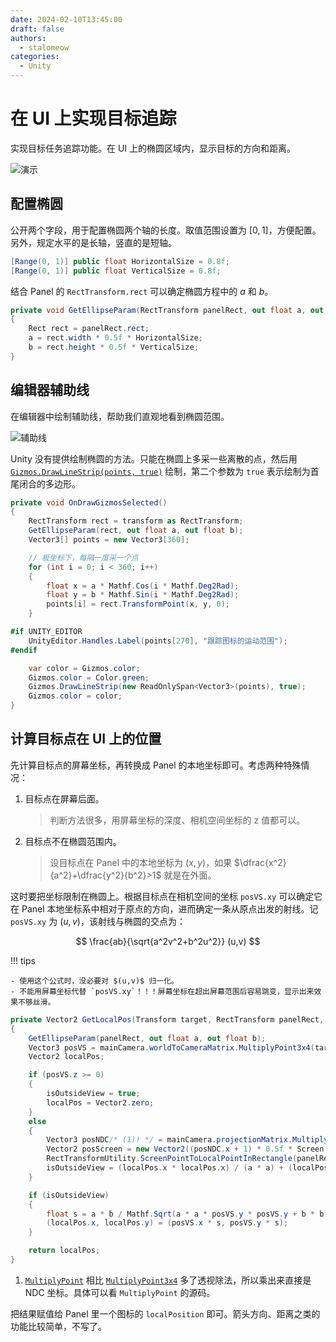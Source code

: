 ```yaml
---
date: 2024-02-10T13:45:00
draft: false
authors:
  - stalomeow
categories:
  - Unity
---
```


# 在 UI 上实现目标追踪

实现目标任务追踪功能。在 UI 上的椭圆区域内，显示目标的方向和距离。

![演示](../../../assets/images/track_indicator_demo.png)



## 配置椭圆

公开两个字段，用于配置椭圆两个轴的长度。取值范围设置为 $[0,1]$，方便配置。另外，规定水平的是长轴，竖直的是短轴。

``` csharp
[Range(0, 1)] public float HorizontalSize = 0.8f;
[Range(0, 1)] public float VerticalSize = 0.8f;
```

结合 Panel 的 `RectTransform.rect` 可以确定椭圆方程中的 $a$ 和 $b$。

``` csharp
private void GetEllipseParam(RectTransform panelRect, out float a, out float b)
{
    Rect rect = panelRect.rect;
    a = rect.width * 0.5f * HorizontalSize;
    b = rect.height * 0.5f * VerticalSize;
}
```

## 编辑器辅助线

在编辑器中绘制辅助线，帮助我们直观地看到椭圆范围。

![辅助线](../../../assets/images/track_indicator_gizmo.png)

Unity 没有提供绘制椭圆的方法。只能在椭圆上多采一些离散的点，然后用 [`Gizmos.DrawLineStrip(points, true)`](https://docs.unity3d.com/ScriptReference/Gizmos.DrawLineStrip.html) 绘制，第二个参数为 `true` 表示绘制为首尾闭合的多边形。

``` csharp
private void OnDrawGizmosSelected()
{
    RectTransform rect = transform as RectTransform;
    GetEllipseParam(rect, out float a, out float b);
    Vector3[] points = new Vector3[360];

    // 极坐标下，每隔一度采一个点
    for (int i = 0; i < 360; i++)
    {
        float x = a * Mathf.Cos(i * Mathf.Deg2Rad);
        float y = b * Mathf.Sin(i * Mathf.Deg2Rad);
        points[i] = rect.TransformPoint(x, y, 0);
    }

#if UNITY_EDITOR
    UnityEditor.Handles.Label(points[270], "跟踪图标的运动范围");
#endif

    var color = Gizmos.color;
    Gizmos.color = Color.green;
    Gizmos.DrawLineStrip(new ReadOnlySpan<Vector3>(points), true);
    Gizmos.color = color;
}
```

## 计算目标点在 UI 上的位置

先计算目标点的屏幕坐标，再转换成 Panel 的本地坐标即可。考虑两种特殊情况：

1. 目标点在屏幕后面。

    > 判断方法很多，用屏幕坐标的深度、相机空间坐标的 z 值都可以。

2. 目标点不在椭圆范围内。

    > 设目标点在 Panel 中的本地坐标为 $(x,y)$，如果 $\dfrac{x^2}{a^2}+\dfrac{y^2}{b^2}>1$ 就是在外面。

这时要把坐标限制在椭圆上。根据目标点在相机空间的坐标 `posVS.xy` 可以确定它在 Panel 本地坐标系中相对于原点的方向，进而确定一条从原点出发的射线。记 `posVS.xy` 为 $(u,v)$，该射线与椭圆的交点为：

$$
\frac{ab}{\sqrt{a^2v^2+b^2u^2}} (u,v)
$$

!!! tips

    - 使用这个公式时，没必要对 $(u,v)$ 归一化。
    - 不能用屏幕坐标代替 `posVS.xy`！！！屏幕坐标在超出屏幕范围后容易跳变，显示出来效果不够丝滑。

``` csharp
private Vector2 GetLocalPos(Transform target, RectTransform panelRect, Camera mainCamera, Camera uiCamera, out bool isOutsideView)
{
    GetEllipseParam(panelRect, out float a, out float b);
    Vector3 posVS = mainCamera.worldToCameraMatrix.MultiplyPoint3x4(target.position);
    Vector2 localPos;

    if (posVS.z >= 0)
    {
        isOutsideView = true;
        localPos = Vector2.zero;
    }
    else
    {
        Vector3 posNDC/* (1)! */ = mainCamera.projectionMatrix.MultiplyPoint(posVS);
        Vector2 posScreen = new Vector2((posNDC.x + 1) * 0.5f * Screen.width, (posNDC.y + 1) * 0.5f * Screen.height);
        RectTransformUtility.ScreenPointToLocalPointInRectangle(panelRect, posScreen, uiCamera, out localPos);
        isOutsideView = (localPos.x * localPos.x) / (a * a) + (localPos.y * localPos.y) / (b * b) > 1;
    }

    if (isOutsideView)
    {
        float s = a * b / Mathf.Sqrt(a * a * posVS.y * posVS.y + b * b * posVS.x * posVS.x);
        (localPos.x, localPos.y) = (posVS.x * s, posVS.y * s);
    }

    return localPos;
}
```

1. [`MultiplyPoint`](https://docs.unity3d.com/ScriptReference/Matrix4x4.MultiplyPoint.html) 相比 [`MultiplyPoint3x4`](https://docs.unity3d.com/ScriptReference/Matrix4x4.MultiplyPoint3x4.html) 多了透视除法，所以乘出来直接是 NDC 坐标。具体可以看 `MultiplyPoint` 的源码。

把结果赋值给 Panel 里一个图标的 `localPosition` 即可。箭头方向、距离之类的功能比较简单，不写了。
